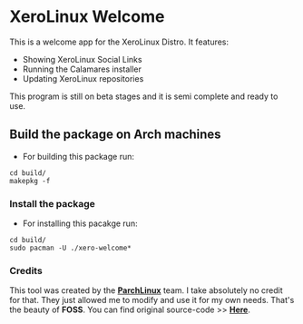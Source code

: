 # XeroLinux Welcome

This is a welcome app for the XeroLinux Distro. It features:

- Showing XeroLinux Social Links
- Running the Calamares installer
- Updating XeroLinux repositories

This program is still on beta stages and it is semi complete and ready to use.

## Build the package on Arch machines

- For building this package run:
```shell
cd build/
makepkg -f
```

### Install the package
- For installing this pacakge run:
```shell
cd build/
sudo pacman -U ./xero-welcome*
```

### Credits

This tool was created by the [**ParchLinux**](https://parchlinux.com/en) team. I take absolutely no credit for that. They just allowed me to modify and use it for my own needs. That's the beauty of **FOSS**. You can find original source-code >> [**Here**](https://git.parchlinux.com/applications/parch-welcome/-/tree/main?ref_type=heads).
